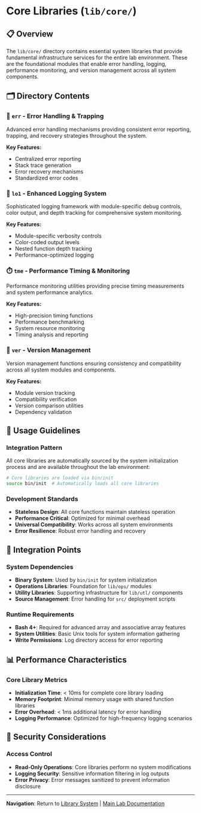# Core Libraries (`lib/core/`)

## 📋 Overview

The `lib/core/` directory contains essential system libraries that provide fundamental infrastructure services for the entire lab environment. These are the foundational modules that enable error handling, logging, performance monitoring, and version management across all system components.

## 🗂️ Directory Contents

### 🚨 `err` - Error Handling & Trapping
Advanced error handling mechanisms providing consistent error reporting, trapping, and recovery strategies throughout the system.

**Key Features:**
- Centralized error reporting
- Stack trace generation
- Error recovery mechanisms
- Standardized error codes

### 📝 `lo1` - Enhanced Logging System
Sophisticated logging framework with module-specific debug controls, color output, and depth tracking for comprehensive system monitoring.

**Key Features:**
- Module-specific verbosity controls
- Color-coded output levels
- Nested function depth tracking
- Performance-optimized logging

### ⏱️ `tme` - Performance Timing & Monitoring
Performance monitoring utilities providing precise timing measurements and system performance analytics.

**Key Features:**
- High-precision timing functions
- Performance benchmarking
- System resource monitoring
- Timing analysis and reporting

### 🔧 `ver` - Version Management
Version management functions ensuring consistency and compatibility across all system modules and components.

**Key Features:**
- Module version tracking
- Compatibility verification
- Version comparison utilities
- Dependency validation

## 🚀 Usage Guidelines

### Integration Pattern
All core libraries are automatically sourced by the system initialization process and are available throughout the lab environment:

```bash
# Core libraries are loaded via bin/init
source bin/init  # Automatically loads all core libraries
```

### Development Standards
- **Stateless Design**: All core functions maintain stateless operation
- **Performance Critical**: Optimized for minimal overhead
- **Universal Compatibility**: Works across all system environments
- **Error Resilience**: Robust error handling and recovery

## 🔗 Integration Points

### System Dependencies
- **Binary System**: Used by `bin/init` for system initialization
- **Operations Libraries**: Foundation for `lib/ops/` modules
- **Utility Libraries**: Supporting infrastructure for `lib/utl/` components
- **Source Management**: Error handling for `src/` deployment scripts

### Runtime Requirements
- **Bash 4+**: Required for advanced array and associative array features
- **System Utilities**: Basic Unix tools for system information gathering
- **Write Permissions**: Log directory access for error reporting

## 📊 Performance Characteristics

### Core Library Metrics
- **Initialization Time**: < 10ms for complete core library loading
- **Memory Footprint**: Minimal memory usage with shared function libraries
- **Error Overhead**: < 1ms additional latency for error handling
- **Logging Performance**: Optimized for high-frequency logging scenarios

## 🔐 Security Considerations

### Access Control
- **Read-Only Operations**: Core libraries perform no system modifications
- **Logging Security**: Sensitive information filtering in log outputs
- **Error Privacy**: Error messages sanitized to prevent information disclosure

---

**Navigation**: Return to [Library System](../README.md) | [Main Lab Documentation](../../README.md)
